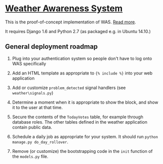 # [Weather Awareness System][0]

This is the proof-of-concept implementation of WAS. [Read more][0].

It requires Django 1.6 and Python 2.7 (as packaged e.g. in Ubuntu 14.10.)

## General deployment roadmap

1. Plug into your authentication system so people don't have to log onto WAS specifically
2. Add an HTML template as appropriate to `{% include %}` into your web application
3. Add or customize `problem_detected` signal handlers (see `weather\signals.py`)
4. Determine a moment when it is appropriate to show the block, and show it to the user at that time.
5. Secure the contents of the `TodayVotes` table, for example through database roles. The other tables defined in the weather application contain public data.
6. Schedule a daily job as appropriate for your system. It should run `python manage.py do_day_rollover`.
7. Remove (or customize) the bootstrapping code in the `init` function of the `models.py` file.

   [0]: http://bit.ly/WAS-thesis
